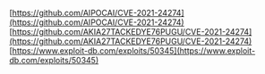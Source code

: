 [https://github.com/AIPOCAI/CVE-2021-24274](https://github.com/AIPOCAI/CVE-2021-24274)
[https://github.com/AKIA27TACKEDYE76PUGU/CVE-2021-24274](https://github.com/AKIA27TACKEDYE76PUGU/CVE-2021-24274)
[https://www.exploit-db.com/exploits/50345](https://www.exploit-db.com/exploits/50345)

